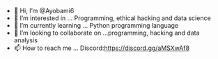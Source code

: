 - 👋 Hi, I’m @Ayobami6
- 👀 I’m interested in ... Programming, ethical hacking and data science
- 🌱 I’m currently learning ... Python programming language 
- 💞️ I’m looking to collaborate on ...programming, hacking and data analysis
- 📫 How to reach me ...
Discord:https://discord.gg/aMSXwAf8



<!---
Ayobami6/Ayobami6 is a ✨ special ✨ repository because its `README.md` (this file) appears on your GitHub profile.
You can click the Preview link to take a look at your changes.
--->
